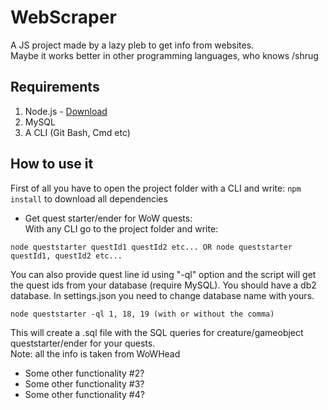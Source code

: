 # WebScraper
A JS project made by a lazy pleb to get info from websites.\
Maybe it works better in other programming languages, who knows /shrug
## Requirements
1. Node.js - [Download](https://nodejs.org/en/download/)
2. MySQL
3. A CLI (Git Bash, Cmd etc)

## How to use it
First of all you have to open the project folder with a CLI and write:
```npm install``` to download all dependencies

* Get quest starter/ender for WoW quests:\
With any CLI go to the project folder and write:
```
node queststarter questId1 questId2 etc... OR node queststarter questId1, questId2 etc...
```
You can also provide quest line id using "-ql" option and the script will get the quest ids from your database (require MySQL). You should have a db2 database. In settings.json you need to change database name with yours.
```
node queststarter -ql 1, 18, 19 (with or without the comma)
```
This will create a .sql file with the SQL queries for creature/gameobject queststarter/ender for your quests.\
Note: all the info is taken from WoWHead

* Some other functionality #2?
* Some other functionality #3?
* Some other functionality #4?